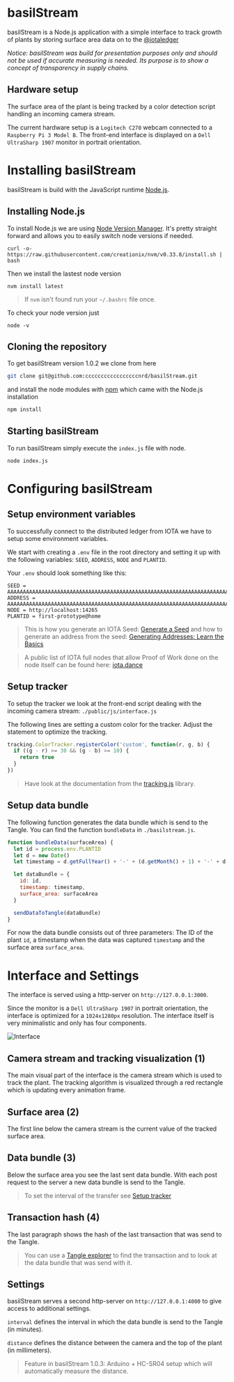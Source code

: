 # basilStream

basilStream is a Node.js application with a simple interface to track growth of plants by storing surface area data on to the [@iotaledger](https://github.com/iotaledger)

*Notice: basilStream was build for presentation purposes only and should not be used if accurate measuring is needed. Its purpose is to show a concept of transparency in supply chains.*

## Hardware setup

The surface area of the plant is being tracked by a color detection script handling an incoming camera stream.

The current hardware setup is a `Logitech C270` webcam connected to a `Raspberry Pi 3 Model B`. The front-end interface is displayed on a `Dell UltraSharp 1907` monitor in portrait orientation.

# Installing basilStream

basilStream is build with the JavaScript runtime [Node.js](https://nodejs.org).

## Installing Node.js

To install Node.js we are using [Node Version Manager](https://github.com/creationix/nvm). It's pretty straight forward and allows you to easily switch node versions if needed.

```shell
curl -o- https://raw.githubusercontent.com/creationix/nvm/v0.33.8/install.sh | bash
```

Then we install the lastest node version

```shell
nvm install latest
```
> If `nvm` isn't found run your `~/.bashrc` file once.

To check your node version just

```shell
node -v
```

## Cloning the repository

To get basilStream version 1.0.2 we clone from here

```bash
git clone git@github.com:cccccccccccccccccnrd/basilStream.git
```

and install the node modules with [npm](https://www.npmjs.com/) which came with the Node.js installation

```bash
npm install
```

## Starting basilStream

To run basilStream simply execute the `index.js` file with node.

```bash
node index.js
```

# Configuring basilStream

## Setup environment variables

To successfully connect to the distributed ledger from IOTA we have to setup some environment variables.

We start with creating a `.env` file in the root directory and setting it up with the following variables: `SEED`, `ADDRESS`, `NODE` and `PLANTID`.

Your `.env` should look something like this:

```
SEED = AAAAAAAAAAAAAAAAAAAAAAAAAAAAAAAAAAAAAAAAAAAAAAAAAAAAAAAAAAAAAAAAAAAAAAAAAAAAAAAAA
ADDRESS = AAAAAAAAAAAAAAAAAAAAAAAAAAAAAAAAAAAAAAAAAAAAAAAAAAAAAAAAAAAAAAAAAAAAAAAAAAAAAAAAAAAAAAAAAA
NODE = http://localhost:14265
PLANTID = first-prototype@home
```
> This is how you generate an IOTA Seed: [Generate a Seed](https://helloiota.com/generate-seed.html) and how to generate an address from the seed: [Generating Addresses: Learn the Basics](https://learn.iota.org/tutorial/generating-addresses-learn-the-basics)

> A public list of IOTA full nodes that allow Proof of Work done on the node itself can be found here:
[iota.dance](http://iota.dance/nodes)

## Setup tracker

To setup the tracker we look at the front-end script dealing with the incoming camera stream: `./public/js/interface.js`

The following lines are setting a custom color for the tracker. Adjust the statement to optimize the tracking.

```javascript
tracking.ColorTracker.registerColor('custom', function(r, g, b) {
  if ((g - r) >= 30 && (g - b) >= 10) {
    return true
  }
})
```
> Have look at the documentation from the [tracking.js](https://trackingjs.com/docs.html#trackers) library.

## Setup data bundle

The following function generates the data bundle which is send to the Tangle. You can find the function `bundleData` in `./basilstream.js`.

```javascript
function bundleData(surfaceArea) {
  let id = process.env.PLANTID
  let d = new Date()
  let timestamp = d.getFullYear() + '-' + (d.getMonth() + 1) + '-' + d.getDate() + '-' + d.getHours() + '-' + d.getMinutes()

  let dataBundle = {
    id: id,
    timestamp: timestamp,
    surface_area: surfaceArea
  }

  sendDataToTangle(dataBundle)
}
```

For now the data bundle consists out of three parameters: The ID of the plant `id`, a timestamp when the data was captured `timestamp` and the surface area `surface_area`.

# Interface and Settings

The interface is served using a http-server on `http://127.0.0.1:3000`.

Since the monitor is a `Dell UltraSharp 1907` in portrait orientation, the interface is optimized for a `1024x1280px` resolution. The interface itself is very minimalistic and only has four components.

![Interface](https://i.imgur.com/SXTdfDI.png)

## Camera stream and tracking visualization (1)

The main visual part of the interface is the camera stream which is used to track the plant. The tracking algorithm is visualized through a red rectangle which is updating every animation frame.

## Surface area (2)

The first line below the camera stream is the current value of the tracked surface area.

## Data bundle (3)

Below the surface area you see the last sent data bundle. With each post request to the server a new data bundle is send to the Tangle.
> To set the interval of the transfer see [Setup tracker](#setup-tracker)

## Transaction hash (4)

The last paragraph shows the hash of the last transaction that was send to the Tangle.
> You can use a [Tangle explorer](http://www.thetangle.org) to find the transaction and to look at the data bundle that was send with it.

## Settings

basilStream serves a second http-server on `http://127.0.0.1:4000` to give access to additional settings.

`interval` defines the interval in which the data bundle is send to the Tangle (in minutes).

`distance` defines the distance between the camera and the top of the plant (in millimeters).
> Feature in basilStream 1.0.3: Arduino + HC-SR04 setup which will automatically measure the distance.
